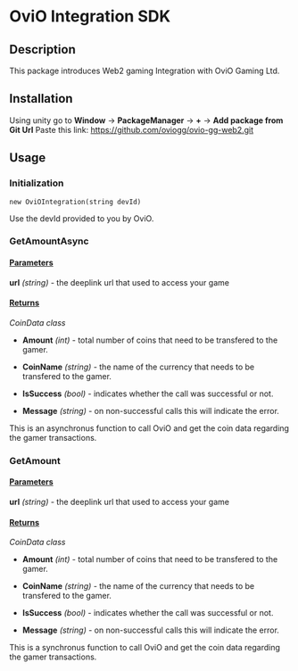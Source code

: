 # OviO Integration SDK

## Description
This package introduces Web2 gaming Integration with OviO Gaming Ltd.

## Installation
Using unity go to **Window** -> **PackageManager** -> **+** -> **Add package from Git Url**
Paste this link:
https://github.com/oviogg/ovio-gg-web2.git

## Usage
### Initialization
```
new OviOIntegration(string devId)
```

Use the devId provided to you by OviO.

### GetAmountAsync
#### <u>Parameters</u>
**url** *(string)* - the deeplink url that used to access your game

#### <u>Returns</u>

_CoinData class_

+ **Amount**  *(int)* - total number of coins that need to be transfered to the gamer.

+ **CoinName** *(string)* - the name of the currency that needs to be transfered to the gamer.

+ **IsSuccess** *(bool)* - indicates whether the call was successful or not.

+ **Message** *(string)* - on non-successful calls this will indicate the error.



This is an asynchronus function to call OviO and get the coin data regarding the gamer transactions.

### GetAmount
#### <u>Parameters</u>
**url** *(string)* - the deeplink url that used to access your game

#### <u>Returns</u>

_CoinData class_

+ **Amount**  *(int)* - total number of coins that need to be transfered to the gamer.

+ **CoinName** *(string)* - the name of the currency that needs to be transfered to the gamer.

+ **IsSuccess** *(bool)* - indicates whether the call was successful or not.

+ **Message** *(string)* - on non-successful calls this will indicate the error.


This is a synchronus function to call OviO and get the coin data regarding the gamer transactions.
